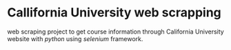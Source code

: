 # Callifornia University web scrapping
web scraping project to get course information through California University website with *python* using *selenium* framework.
